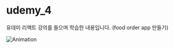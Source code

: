 # udemy_4
유데미 리액트 강의를 들으며 학습한 내용입니다. (food order app 만들기)

![Animation](https://user-images.githubusercontent.com/86909942/185947181-7af2717c-ace8-4c61-8145-af1994ae0bf7.gif)
